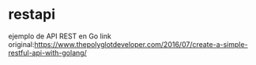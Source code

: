 # restapi
ejemplo de API REST en Go
link original:https://www.thepolyglotdeveloper.com/2016/07/create-a-simple-restful-api-with-golang/
